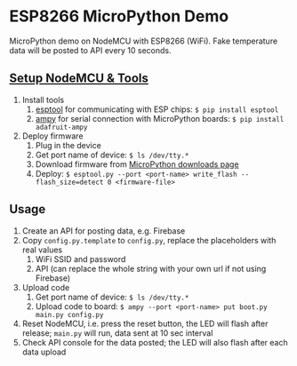 # ESP8266 MicroPython Demo

MicroPython demo on NodeMCU with ESP8266 (WiFi). Fake temperature data will be posted to API every 10 seconds.

## [Setup NodeMCU & Tools](https://docs.micropython.org/en/latest/esp8266/esp8266/tutorial/intro.html)

1. Install tools
    1. [esptool](https://github.com/espressif/esptool) for communicating with ESP chips: `$ pip install esptool`
    2. [ampy](https://github.com/adafruit/ampy) for serial connection with MicroPython boards: `$ pip install adafruit-ampy`
2. Deploy firmware
    1. Plug in the device
    2. Get port name of device: `$ ls /dev/tty.*`
    3. Download firmware from [MicroPython downloads page](http://micropython.org/download#esp8266)
    4. Deploy: `$ esptool.py --port <port-name> write_flash --flash_size=detect 0 <firmware-file>`

## Usage

1. Create an API for posting data, e.g. Firebase
2. Copy `config.py.template` to `config.py`, replace the placeholders with real values
    1. WiFi SSID and password
    2. API (can replace the whole string with your own url if not using Firebase)
3. Upload code
    1. Get port name of device: `$ ls /dev/tty.*`
    2. Upload code to board: `$ ampy --port <port-name> put boot.py main.py config.py`
4. Reset NodeMCU, i.e. press the reset button, the LED will flash after release; `main.py` will run, data sent at 10 sec interval
5. Check API console for the data posted; the LED will also flash after each data upload
